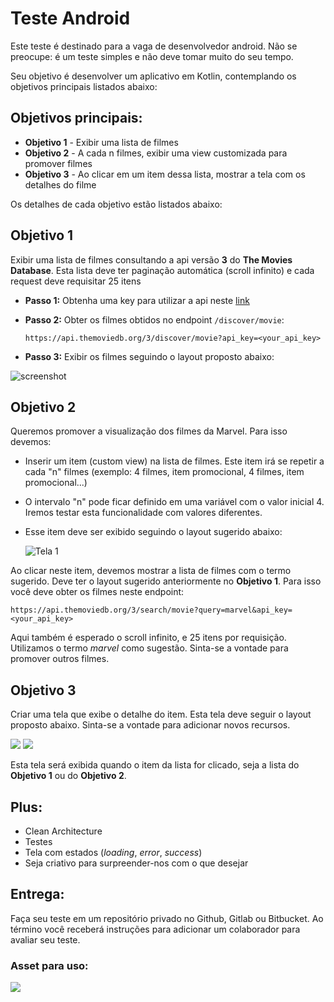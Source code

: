 # Teste Android

Este teste é destinado para a vaga de desenvolvedor android. Não se preocupe: é um teste simples e não deve tomar muito do seu tempo.

Seu objetivo é desenvolver um aplicativo em Kotlin, contemplando  os objetivos principais listados abaixo:

## Objetivos principais:
* **Objetivo 1** - Exibir uma lista de filmes 
* **Objetivo 2** - A cada n filmes, exibir uma view customizada para promover filmes
* **Objetivo 3** - Ao clicar em um item dessa lista, mostrar a tela com os detalhes do filme

Os detalhes de cada objetivo estão listados abaixo:

## Objetivo 1
Exibir uma lista de filmes consultando a api versão **3** do **The Movies Database**. Esta lista deve ter paginação automática (scroll infinito) e cada request deve requisitar 25 itens
* **Passo 1:** Obtenha uma key para utilizar a api neste [link](https://developers.themoviedb.org/3/getting-started/introduction)
* **Passo 2:** Obter os filmes obtidos no endpoint `/discover/movie`:

   ```https://api.themoviedb.org/3/discover/movie?api_key=<your_api_key>```
* **Passo 3:** Exibir os filmes seguindo o layout proposto abaixo:

![screenshot](https://github.com/vivadecora/vd-android-test/blob/master/Android-1.png)


## Objetivo 2
Queremos promover a visualização dos filmes da Marvel. Para isso devemos:
* Inserir um item (custom view) na lista de filmes. Este item irá se repetir a cada "n" filmes (exemplo: 4 filmes, item promocional, 4 filmes, item promocional...)
* O intervalo "n" pode ficar definido em uma variável com o valor inicial 4. Iremos testar esta funcionalidade com valores diferentes.
* Esse item deve ser exibido seguindo o layout sugerido abaixo:

  ![Tela 1](https://github.com/vivadecora/vd-android-test/blob/master/android-3.png)

Ao clicar neste item, devemos mostrar a lista de filmes com o termo sugerido. Deve ter o layout sugerido anteriormente no **Objetivo 1**. Para isso você deve obter os filmes neste endpoint:

```https://api.themoviedb.org/3/search/movie?query=marvel&api_key=<your_api_key>```

Aqui também é esperado o scroll infinito, e 25 itens por requisição.
Utilizamos o termo *marvel* como sugestão. Sinta-se a vontade para promover outros filmes.

## Objetivo 3
Criar uma tela que exibe o detalhe do item. Esta tela deve seguir o layout proposto abaixo. Sinta-se a vontade para adicionar novos recursos.

![](https://github.com/vivadecora/vd-android-test/blob/master/Android-2.0.png)
![](https://github.com/vivadecora/vd-android-test/blob/master/Android-2.png)

Esta tela será exibida quando o item da lista for clicado, seja a lista do **Objetivo 1** ou do **Objetivo 2**.

## Plus:
* Clean Architecture
* Testes
* Tela com estados (*loading*, *error*, *success*)
* Seja criativo para surpreender-nos com o que desejar

## Entrega:
Faça seu teste em um repositório privado no Github, Gitlab ou Bitbucket. Ao término você receberá instruções para adicionar um colaborador para avaliar seu teste.

### Asset para uso:

![](https://github.com/vivadecora/vd-android-test/blob/master/captain-marvel.png)

